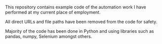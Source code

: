 This repository contains example code of the automation work I have performed at my current place of employment.

All direct URLs and file paths have been removed from the code for safety.

Majority of the code has been done in Python and using libraries such as pandas, numpy, Selenium amongst others.
